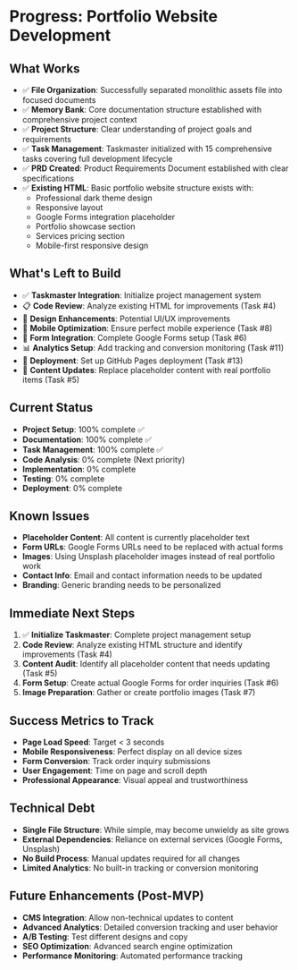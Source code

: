# Progress: Portfolio Website Development

## What Works
- ✅ **File Organization**: Successfully separated monolithic assets file into focused documents
- ✅ **Memory Bank**: Core documentation structure established with comprehensive project context
- ✅ **Project Structure**: Clear understanding of project goals and requirements
- ✅ **Task Management**: Taskmaster initialized with 15 comprehensive tasks covering full development lifecycle
- ✅ **PRD Created**: Product Requirements Document established with clear specifications
- ✅ **Existing HTML**: Basic portfolio website structure exists with:
  - Professional dark theme design
  - Responsive layout
  - Google Forms integration placeholder
  - Portfolio showcase section
  - Services pricing section
  - Mobile-first responsive design

## What's Left to Build
- ✅ **Taskmaster Integration**: Initialize project management system
- 📋 **Code Review**: Analyze existing HTML for improvements (Task #4)
- 🎨 **Design Enhancements**: Potential UI/UX improvements
- 📱 **Mobile Optimization**: Ensure perfect mobile experience (Task #8)
- 🔗 **Form Integration**: Complete Google Forms setup (Task #6)
- 📊 **Analytics Setup**: Add tracking and conversion monitoring (Task #11)
- 🚀 **Deployment**: Set up GitHub Pages deployment (Task #13)
- 📝 **Content Updates**: Replace placeholder content with real portfolio items (Task #5)

## Current Status
- **Project Setup**: 100% complete ✅
- **Documentation**: 100% complete ✅
- **Task Management**: 100% complete ✅
- **Code Analysis**: 0% complete (Next priority)
- **Implementation**: 0% complete
- **Testing**: 0% complete
- **Deployment**: 0% complete

## Known Issues
- **Placeholder Content**: All content is currently placeholder text
- **Form URLs**: Google Forms URLs need to be replaced with actual forms
- **Images**: Using Unsplash placeholder images instead of real portfolio work
- **Contact Info**: Email and contact information needs to be updated
- **Branding**: Generic branding needs to be personalized

## Immediate Next Steps
1. ✅ **Initialize Taskmaster**: Complete project management setup
2. **Code Review**: Analyze existing HTML structure and identify improvements (Task #4)
3. **Content Audit**: Identify all placeholder content that needs updating (Task #5)
4. **Form Setup**: Create actual Google Forms for order inquiries (Task #6)
5. **Image Preparation**: Gather or create portfolio images (Task #7)

## Success Metrics to Track
- **Page Load Speed**: Target < 3 seconds
- **Mobile Responsiveness**: Perfect display on all device sizes
- **Form Conversion**: Track order inquiry submissions
- **User Engagement**: Time on page and scroll depth
- **Professional Appearance**: Visual appeal and trustworthiness

## Technical Debt
- **Single File Structure**: While simple, may become unwieldy as site grows
- **External Dependencies**: Reliance on external services (Google Forms, Unsplash)
- **No Build Process**: Manual updates required for all changes
- **Limited Analytics**: No built-in tracking or conversion monitoring

## Future Enhancements (Post-MVP)
- **CMS Integration**: Allow non-technical updates to content
- **Advanced Analytics**: Detailed conversion tracking and user behavior
- **A/B Testing**: Test different designs and copy
- **SEO Optimization**: Advanced search engine optimization
- **Performance Monitoring**: Automated performance tracking
